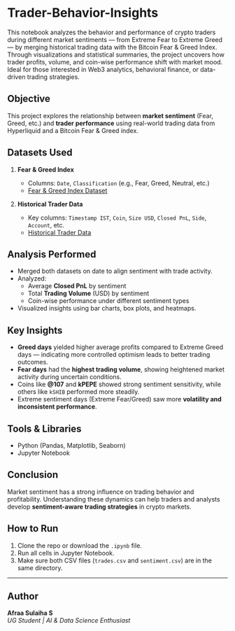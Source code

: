 # Trader-Behavior-Insights
This notebook analyzes the behavior and performance of crypto traders during different market sentiments — from Extreme Fear to Extreme Greed — by merging historical trading data with the Bitcoin Fear & Greed Index. Through visualizations and statistical summaries, the project uncovers how trader profits, volume, and coin-wise performance shift with market mood. Ideal for those interested in Web3 analytics, behavioral finance, or data-driven trading strategies.

## Objective

This project explores the relationship between **market sentiment** (Fear, Greed, etc.) and **trader performance** using real-world trading data from Hyperliquid and a Bitcoin Fear & Greed index.

##  Datasets Used

1. **Fear & Greed Index**
   - Columns: `Date`, `Classification` (e.g., Fear, Greed, Neutral, etc.)
   - [Fear & Greed Index Dataset](https://drive.google.com/file/d/1PgQC0tO8XN-wqkNyghWc_-mnrYv_nhSf/view)

2. **Historical Trader Data**
   - Key columns: `Timestamp IST`, `Coin`, `Size USD`, `Closed PnL`, `Side`, `Account`, etc.
   - [Historical Trader Data](https://drive.google.com/file/d/1IAfLZwu6rJzyWKgBToqwSmmVYU6VbjVs/view)

##  Analysis Performed

- Merged both datasets on date to align sentiment with trade activity.
- Analyzed:
  - Average **Closed PnL** by sentiment
  - Total **Trading Volume** (USD) by sentiment
  - Coin-wise performance under different sentiment types
- Visualized insights using bar charts, box plots, and heatmaps.

##  Key Insights

- **Greed days** yielded higher average profits compared to Extreme Greed days — indicating more controlled optimism leads to better trading outcomes.
- **Fear days** had the **highest trading volume**, showing heightened market activity during uncertain conditions.
- Coins like **@107** and **kPEPE** showed strong sentiment sensitivity, while others like `kSHIB` performed more steadily.
- Extreme sentiment days (Extreme Fear/Greed) saw more **volatility and inconsistent performance**.

##  Tools & Libraries

- Python (Pandas, Matplotlib, Seaborn)
- Jupyter Notebook

##  Conclusion

Market sentiment has a strong influence on trading behavior and profitability. Understanding these dynamics can help traders and analysts develop **sentiment-aware trading strategies** in crypto markets.

##  How to Run

1. Clone the repo or download the `.ipynb` file.
2. Run all cells in Jupyter Notebook.
3. Make sure both CSV files (`trades.csv` and `sentiment.csv`) are in the same directory.

---

## Author

**Afraa Sulaiha S**  
*UG Student | AI & Data Science Enthusiast*
